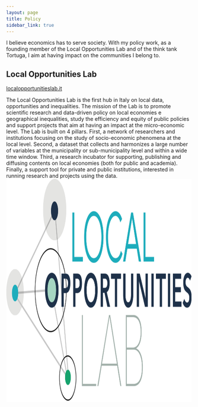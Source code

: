 ```yaml
---
layout: page
title: Policy
sidebar_link: true
---
```


<p class="message">
  I believe economics has to serve society. With my policy work, as a founding member of the Local Opportunities Lab and of the think tank Tortuga, I aim at having impact on the communities I belong to. 
</p>

<h2>Local Opportunities Lab</h2> <a href="https://www.localopportunitieslab.it/">localopportunitieslab.it</a>

The Local Opportunities Lab is the first hub in Italy on local data, opportunities and inequalities. The mission of the Lab is to promote scientific research and data-driven policy on local economies e geographical inequalities, study the efficiency and equity of public
policies and support projects that aim at having an impact at the micro-economic level. The Lab is built on 4 pillars. First, a network of researchers and institutions focusing on the study of socio-economic phenomena at the local level. Second, a dataset that collects and harmonizes a large number of variables at the municipality or sub-municipality level and within a
wide time window. Third, a research incubator for supporting, publishing and diffusing contents on local economies (both for public and academia). Finally, a support tool for private and public institutions, interested in running research and projects using the data. <img src="lol.png" ALIGN="left" width="500" height="600">